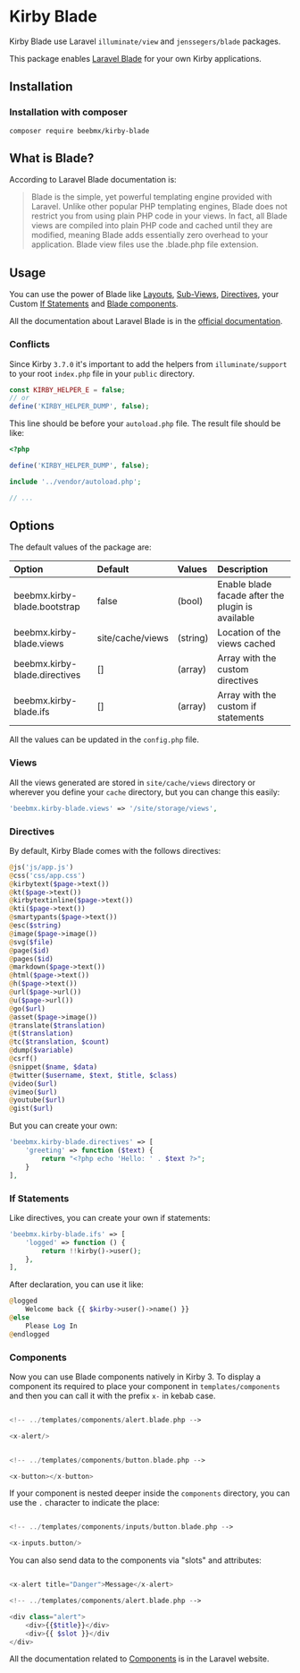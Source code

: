 # Kirby Blade

Kirby Blade use Laravel `illuminate/view` and `jenssegers/blade` packages.

This package enables [Laravel Blade](https://laravel.com/docs/11.x/blade) for your own Kirby applications.

## Installation

### Installation with composer

```ssh
composer require beebmx/kirby-blade
```

## What is Blade?

According to Laravel Blade documentation is:

> Blade is the simple, yet powerful templating engine provided with Laravel. Unlike other popular PHP templating engines, Blade does not restrict you from using plain PHP code in your views. In fact, all Blade views are compiled into plain PHP code and cached until they are modified, meaning Blade adds essentially zero overhead to your application. Blade view files use the .blade.php file extension.

## Usage

You can use the power of Blade like [Layouts](https://laravel.com/docs/11.x/blade#layouts-using-template-inheritance), [Sub-Views](https://laravel.com/docs/11.x/blade#including-subviews), [Directives](#Directives), your Custom [If Statements](#if-statements) and [Blade components](#components).

All the documentation about Laravel Blade is in the [official documentation](https://laravel.com/docs/11.x/blade).

### Conflicts

Since Kirby `3.7.0` it's important to add the helpers from `illuminate/support` to your root `index.php` file in your `public` directory.

```php
const KIRBY_HELPER_E = false;
// or
define('KIRBY_HELPER_DUMP', false);
```

This line should be before your `autoload.php` file. The result file should be like: 

```php
<?php

define('KIRBY_HELPER_DUMP', false);

include '../vendor/autoload.php';

// ...
```

## Options

The default values of the package are:

| Option                        | Default          | Values   | Description                                       |
|:------------------------------|:-----------------|:---------|:--------------------------------------------------|
| beebmx.kirby-blade.bootstrap  | false            | (bool)   | Enable blade facade after the plugin is available |
| beebmx.kirby-blade.views      | site/cache/views | (string) | Location of the views cached                      |
| beebmx.kirby-blade.directives | []               | (array)  | Array with the custom directives                  |
| beebmx.kirby-blade.ifs        | []               | (array)  | Array with the custom if statements               |

All the values can be updated in the `config.php` file.

### Views

All the views generated are stored in `site/cache/views` directory or wherever you define your `cache` directory, but you can change this easily:

```php
'beebmx.kirby-blade.views' => '/site/storage/views',
```

### Directives

By default, Kirby Blade comes with the follows directives:

```php
@js('js/app.js')
@css('css/app.css')
@kirbytext($page->text())
@kt($page->text())
@kirbytextinline($page->text())
@kti($page->text())
@smartypants($page->text())
@esc($string)
@image($page->image())
@svg($file)
@page($id)
@pages($id)
@markdown($page->text())
@html($page->text())
@h($page->text())
@url($page->url())
@u($page->url())
@go($url)
@asset($page->image())
@translate($translation)
@t($translation)
@tc($translation, $count)
@dump($variable)
@csrf()
@snippet($name, $data)
@twitter($username, $text, $title, $class)
@video($url)
@vimeo($url)
@youtube($url)
@gist($url)
```

But you can create your own:

```php
'beebmx.kirby-blade.directives' => [
    'greeting' => function ($text) {
        return "<?php echo 'Hello: ' . $text ?>";
    }
],
```

### If Statements

Like directives, you can create your own if statements:

```php
'beebmx.kirby-blade.ifs' => [
    'logged' => function () {
        return !!kirby()->user();
    },
],
```

After declaration, you can use it like:

```php
@logged
    Welcome back {{ $kirby->user()->name() }}
@else
    Please Log In
@endlogged
```

### Components

Now you can use Blade components natively in Kirby 3.
To display a component its required to place your component in
`templates/components` and then you can call it with the prefix `x-` in kebab case.

```php

<!-- ../templates/components/alert.blade.php -->

<x-alert/>


<!-- ../templates/components/button.blade.php -->

<x-button></x-button>

```

If your component is nested deeper inside the `components` directory, you can use the `.` character to indicate the place:

```php

<!-- ../templates/components/inputs/button.blade.php -->

<x-inputs.button/>

```

You can also send data to the components via "slots" and attributes:

````php

<x-alert title="Danger">Message</x-alert>

<!-- ../templates/components/alert.blade.php -->

<div class="alert">
    <div>{{$title}}</div>
    <div>{{ $slot }}</div
</div>

````

All the documentation related to [Components](https://laravel.com/docs/11.x/blade#components) is in the Laravel website.
